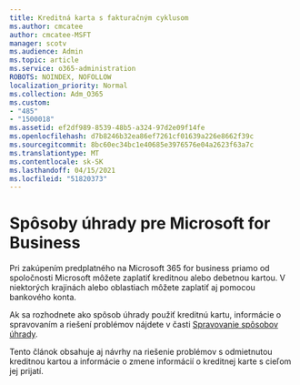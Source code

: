 ```yaml
---
title: Kreditná karta s fakturačným cyklusom
ms.author: cmcatee
author: cmcatee-MSFT
manager: scotv
ms.audience: Admin
ms.topic: article
ms.service: o365-administration
ROBOTS: NOINDEX, NOFOLLOW
localization_priority: Normal
ms.collection: Adm_O365
ms.custom:
- "485"
- "1500018"
ms.assetid: ef2df989-8539-48b5-a324-97d2e09f14fe
ms.openlocfilehash: d7b8246b32ea86ef7261cf01639a226e8662f39c
ms.sourcegitcommit: 8bc60ec34bc1e40685e3976576e04a2623f63a7c
ms.translationtype: MT
ms.contentlocale: sk-SK
ms.lasthandoff: 04/15/2021
ms.locfileid: "51820373"
---
```

# <a name="payment-methods-for-microsoft-for-business"></a>Spôsoby úhrady pre Microsoft for Business

Pri zakúpením predplatného na Microsoft 365 for business priamo od spoločnosti Microsoft môžete zaplatiť kreditnou alebo debetnou kartou. V niektorých krajinách alebo oblastiach môžete zaplatiť aj pomocou bankového konta.
  
Ak sa rozhodnete ako spôsob úhrady použiť kreditnú kartu, informácie o spravovaním a riešení problémov nájdete v časti [Spravovanie spôsobov úhrady](https://docs.microsoft.com/microsoft-365/commerce/billing-and-payments/manage-payment-methods).
  
Tento článok obsahuje aj návrhy na riešenie problémov s odmietnutou kreditnou kartou a informácie o zmene informácií o kreditnej karte s cieľom jej prijatí.
